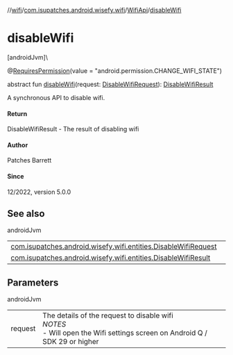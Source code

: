 //[wifi](../../../index.md)/[com.isupatches.android.wisefy.wifi](../index.md)/[WifiApi](index.md)/[disableWifi](disable-wifi.md)

# disableWifi

[androidJvm]\

@[RequiresPermission](https://developer.android.com/reference/kotlin/androidx/annotation/RequiresPermission.html)(value = &quot;android.permission.CHANGE_WIFI_STATE&quot;)

abstract fun [disableWifi](disable-wifi.md)(request: [DisableWifiRequest](../../com.isupatches.android.wisefy.wifi.entities/-disable-wifi-request/index.md)): [DisableWifiResult](../../com.isupatches.android.wisefy.wifi.entities/-disable-wifi-result/index.md)

A synchronous API to disable wifi.

#### Return

DisableWifiResult - The result of disabling wifi

#### Author

Patches Barrett

#### Since

12/2022, version 5.0.0

## See also

androidJvm

| | |
|---|---|
| [com.isupatches.android.wisefy.wifi.entities.DisableWifiRequest](../../com.isupatches.android.wisefy.wifi.entities/-disable-wifi-request/index.md) |  |
| [com.isupatches.android.wisefy.wifi.entities.DisableWifiResult](../../com.isupatches.android.wisefy.wifi.entities/-disable-wifi-result/index.md) |  |

## Parameters

androidJvm

| | |
|---|---|
| request | The details of the request to disable wifi<br>*NOTES*<br>-     Will open the Wifi settings screen on Android Q / SDK 29 or higher |
